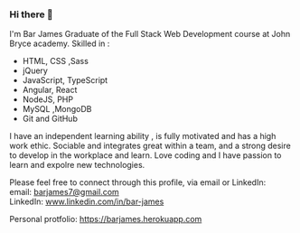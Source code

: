 ### Hi there 👋


I'm Bar James 
Graduate of the Full Stack Web Development course at John Bryce academy.
Skilled in :
- HTML, CSS ,Sass
- jQuery
- JavaScript, TypeScript
- Angular, React 
- NodeJS, PHP
- MySQL ,MongoDB
- Git and GitHub


I have an independent learning ability , is fully motivated and has a high work ethic.
Sociable and integrates great within a team, and a strong desire to develop in the workplace and learn.
Love coding and I have passion to learn and expolre new technologies.

Please feel free to connect through this profile, via email or LinkedIn: </br>
email: barjames7@gmail.com </br>
LinkedIn: www.linkedin.com/in/bar-james</br>

Personal protfolio: https://barjames.herokuapp.com
